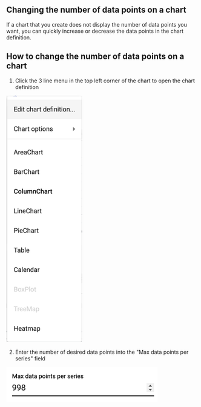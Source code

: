 ## Changing the number of data points on a chart
If a chart that you create does not display the number of data points you want, you can quickly increase or decrease the data points in the chart definition.

## How to change the number of data points on a chart

1.  Click the 3 line menu in the top left corner of the chart to open the chart definition

<img src="../assets/chart_sort_2.png"  style="width:200px" class="border"></img>

2.  Enter the number of desired data points into the "Max data points per series" field

<img src="../assets/chart_data_points_1.png"  style="width:400px" class="border"></img>